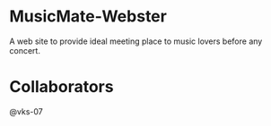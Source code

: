 # MusicMate-Webster
A web site to provide ideal meeting place to music lovers before any concert.


# Collaborators 

@vks-07 
